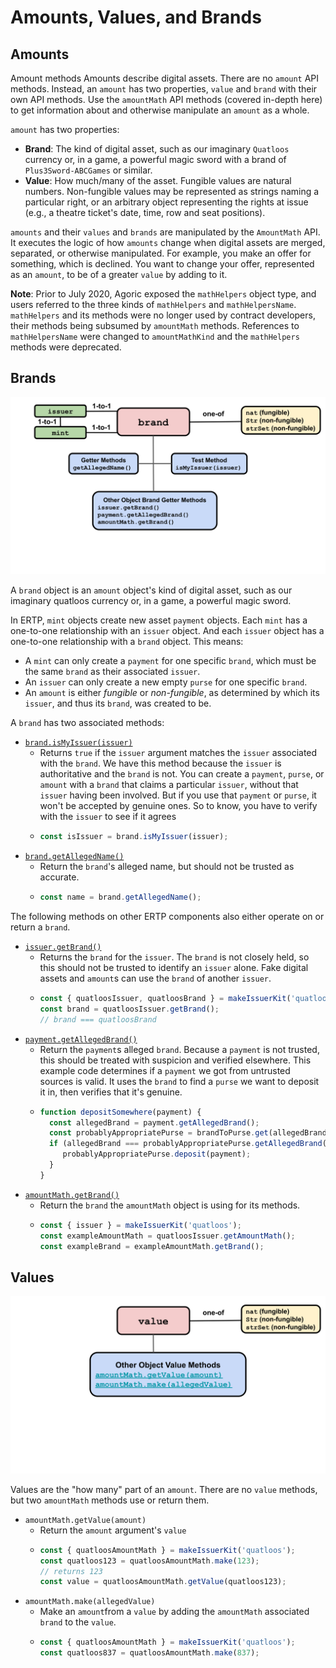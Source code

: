 # Amounts, Values, and Brands

## Amounts

<router-link to="./assets/amount.svg">Amount methods</router-link>
Amounts describe digital assets. There are no `amount` API methods.
Instead, an `amount` has two properties, `value` and `brand` with their own API methods.
Use the `amountMath` API methods (covered in-depth 
<router-link to="./AmountMath.html">here</router-link>)
to get information about and otherwise manipulate an `amount` as a whole.

`amount` has two properties:
- **Brand**: The kind of digital asset, such as our imaginary `Quatloos` currency or,
  in a game, a powerful magic sword with a brand of `Plus3Sword-ABCGames` or similar.
- **Value**: How much/many of the asset. Fungible values are natural
numbers. Non-fungible values may be represented as strings naming a
particular right, or an arbitrary object representing the rights at
issue (e.g., a theatre ticket's date, time, row and seat positions).

`amounts` and their `values` and `brands` are manipulated by
the `AmountMath`
API. It executes the logic of how `amounts` change when digital 
assets are merged, separated, or otherwise manipulated. For example, 
you make an offer for something, which is declined. You want to change your 
offer, represented as an `amount`, to be of a greater `value` by adding to it.



**Note**: Prior to July 2020, Agoric exposed the `mathHelpers` object
type, and users referred to the three kinds of
`mathHelpers` and `mathHelpersName`. `mathHelpers` and its methods
were no longer used by contract developers, their methods being
subsumed by `amountMath` methods. References to `mathHelpersName` were
changed to `amountMathKind` and the `mathHelpers` methods were deprecated.

## Brands

![Brand methods](./assets/brand.svg) 

A `brand` object is an `amount` object's kind of digital asset, such as
our imaginary quatloos currency or, in a game, a powerful magic
sword.

In ERTP, `mint` objects create new asset `payment`
objects. Each `mint` has a one-to-one relationship with an `issuer`
object. And each `issuer` object has a one-to-one
relationship with a `brand` object. This means:
- A `mint` can only create a `payment` for one specific `brand`, which
  must be the same `brand` as their associated `issuer`.
- An `issuer` can only create a new empty `purse` 
for one specific `brand`.
- An `amount` is either *fungible* or *non-fungible*, as determined by which
its `issuer`, and thus its `brand`, was created to be. 

A `brand` has two associated methods:
- [`brand.isMyIssuer(issuer)`](https://agoric.com/documentation/ertp/api/brand.html#brand-ismyissuer-issuer)
  - Returns `true` if the `issuer` argument matches the `issuer` associated with the `brand`.
    We have this method because the `issuer` is authoritative and the `brand` is not. You can
    create a `payment`, `purse`, or `amount` with a `brand` that claims a particular `issuer`,
    without that `issuer` having been involved. But if you use that `payment` or `purse`, it won't be 
    accepted by genuine ones. So to know, you have to verify with the `issuer` to see if it agrees
  - ```js
    const isIssuer = brand.isMyIssuer(issuer);
    ```
- [`brand.getAllegedName()`](https://agoric.com/documentation/ertp/api/brand.html#brand-getallegedname)
  - Return the `brand`'s alleged name, but should not be trusted as accurate.
  - ```js
    const name = brand.getAllegedName();
    ```

The following methods on other ERTP components also either operate on or
return a `brand`.

- [`issuer.getBrand()`](https://agoric.com/documentation/ertp/api/issuer.html#issuer-getBrand)
  - Returns the `brand` for the `issuer`. The `brand` is not closely
    held, so this should not be trusted to identify an `issuer`
    alone. Fake digital assets and `amount`s can use the `brand` of another `issuer`.
  - ```js
    const { quatloosIssuer, quatloosBrand } = makeIssuerKit('quatloos');
    const brand = quatloosIssuer.getBrand();
    // brand === quatloosBrand
    ```
- [`payment.getAllegedBrand()`](https://agoric.com/documentation/ertp/api/payment.html#payment-getallegedbrand)
  - Return the `payment`s alleged `brand`. Because a `payment`
  is not trusted, this should be treated with suspicion and verified
  elsewhere. This example code determines if a `payment` we got from untrusted sources
  is valid. It uses the `brand` to find a `purse` we want to deposit it in, then verifies
  that it's genuine.
  - ```js
    function depositSomewhere(payment) {
      const allegedBrand = payment.getAllegedBrand();
      const probablyAppropriatePurse = brandToPurse.get(allegedBrand);
      if (allegedBrand === probablyAppropriatePurse.getAllegedBrand()) {
         probablyAppropriatePurse.deposit(payment);
      }
    }  
    ```
- [`amountMath.getBrand()`](https://agoric.com/documentation/ertp/api/amount-math.html#amountmath-getbrand)
  - Return the `brand` the `amountMath` object is using for its
  methods.
  - ```js
    const { issuer } = makeIssuerKit('quatloos');
    const exampleAmountMath = quatloosIssuer.getAmountMath();
    const exampleBrand = exampleAmountMath.getBrand();
    ```

## Values

![Value methods](./assets/value.svg) 

Values are the "how many" part of an `amount`. There are no `value`
methods, but two `amountMath` methods use or return them. 
- <router-link to="./api/amount-math.html#amountmath-getvalue-amount">`amountMath.getValue(amount)`</router-link>
  - Return the `amount` argument's `value`
  - ```js
    const { quatloosAmountMath } = makeIssuerKit('quatloos');
    const quatloos123 = quatloosAmountMath.make(123);
    // returns 123
    const value = quatloosAmountMath.getValue(quatloos123);
    ```
- <router-link to="./api/amount-math.html#amount-math-make-allegedvalue">`amountMath.make(allegedValue)`</router-link>
  - Make an `amount`from a `value` by adding the
  `amountMath` associated `brand` to the `value`. 
  - ```js
    const { quatloosAmountMath } = makeIssuerKit('quatloos');
    const quatloos837 = quatloosAmountMath.make(837);
    ```
